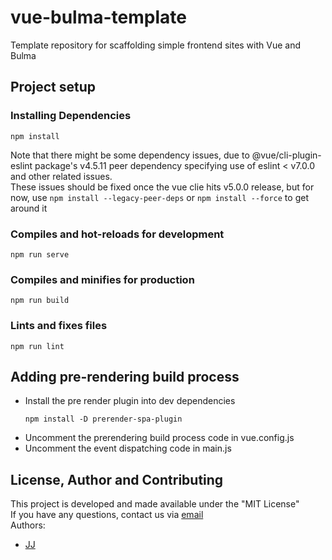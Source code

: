 # vue-bulma-template
Template repository for scaffolding simple frontend sites with Vue and Bulma

## Project setup
### Installing Dependencies
```
npm install
```
Note that there might be some dependency issues, due to @vue/cli-plugin-eslint package's v4.5.11 peer dependency specifying use of eslint < v7.0.0 and other related issues.  
These issues should be fixed once the vue clie hits v5.0.0 release, but for now, use ```npm install --legacy-peer-deps``` or ```npm install --force``` to get around it

### Compiles and hot-reloads for development
```
npm run serve
```

### Compiles and minifies for production
```
npm run build
```

### Lints and fixes files
```
npm run lint
```

## Adding pre-rendering build process
- Install the pre render plugin into dev dependencies
    ```
    npm install -D prerender-spa-plugin
    ```
- Uncomment the prerendering build process code in vue.config.js
- Uncomment the event dispatching code in main.js

## License, Author and Contributing
This project is developed and made available under the "MIT License"  
If you have any questions, contact us via [email](mailto:developer@enkeldigital.com)  
Authors:
- [JJ](https://github.com/Jaimeloeuf)
